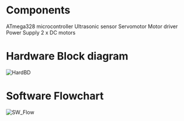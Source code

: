 # Components
ATmega328 microcontroller
Ultrasonic sensor
Servomotor
Motor driver
Power Supply
2 x DC motors

# Hardware Block diagram
![HardBD](https://user-images.githubusercontent.com/101464288/164589224-fb5eaa66-b409-48b5-8f92-5df24894d468.JPG)

# Software Flowchart
![SW_Flow](https://user-images.githubusercontent.com/101464288/164590956-d1b4e3de-10fb-4ef6-97c7-6f2ba340f00e.JPG)




